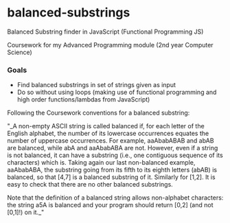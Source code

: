 # balanced-substrings
Balanced Substring finder in JavaScript (Functional Programming JS)

Coursework for my Advanced Programming module (2nd year Computer Science)

### Goals
- Find balanced substrings in set of strings given as input
- Do so without using loops (making use of functional programming and high order functions/lambdas from JavaScript)

Following the Coursework conventions for a balanced substring:

"_A non-empty ASCII string is called balanced if, for each letter of the English alphabet,
the number of its lowercase occurrences equates the number of uppercase
occurrences. For example, aaAbabABAB and abAB are balanced, while abA and
aaAbabABA are not. However, even if a string is not balanced, it can have a
substring (i.e., one contiguous sequence of its characters) which is. Taking again our
last non-balanced example, aaAbabABA, the substring going from its fifth to its
eighth letters (abAB) is balanced, so that [4,7] is a balanced substring of it.
Similarly for [1,2]. It is easy to check that there are no other balanced substrings.

Note that the definition of a balanced string allows non-alphabet characters: the
string a5A is balanced and your program should return [0,2] (and not [0,1]!) on it._"


